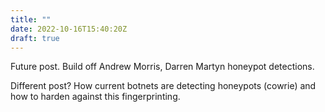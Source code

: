 ```yaml
---
title: ""
date: 2022-10-16T15:40:20Z
draft: true
---
```


Future post. Build off Andrew Morris, Darren Martyn honeypot detections. 

Different post? How current botnets are detecting honeypots (cowrie) and how to harden against this fingerprinting.
